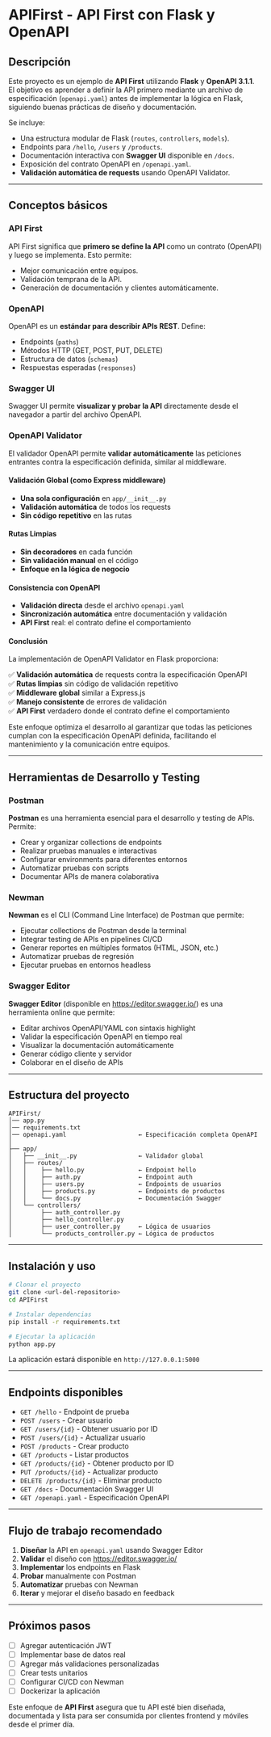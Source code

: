 # APIFirst - API First con Flask y OpenAPI

## Descripción
Este proyecto es un ejemplo de **API First** utilizando **Flask** y **OpenAPI 3.1.1**.  
El objetivo es aprender a definir la API primero mediante un archivo de especificación (`openapi.yaml`) antes de implementar la lógica en Flask, siguiendo buenas prácticas de diseño y documentación.

Se incluye:
- Una estructura modular de Flask (`routes`, `controllers`, `models`).
- Endpoints para `/hello`, `/users` y `/products`.
- Documentación interactiva con **Swagger UI** disponible en `/docs`.
- Exposición del contrato OpenAPI en `/openapi.yaml`.
- **Validación automática de requests** usando OpenAPI Validator.

---

## Conceptos básicos

### API First
API First significa que **primero se define la API** como un contrato (OpenAPI) y luego se implementa. Esto permite:
- Mejor comunicación entre equipos.
- Validación temprana de la API.
- Generación de documentación y clientes automáticamente.

### OpenAPI
OpenAPI es un **estándar para describir APIs REST**. Define:
- Endpoints (`paths`)
- Métodos HTTP (GET, POST, PUT, DELETE)
- Estructura de datos (`schemas`)
- Respuestas esperadas (`responses`)

### Swagger UI
Swagger UI permite **visualizar y probar la API** directamente desde el navegador a partir del archivo OpenAPI.

### OpenAPI Validator
El validador OpenAPI permite **validar automáticamente** las peticiones entrantes contra la especificación definida, similar al middleware.

#### Validación Global (como Express middleware)
- **Una sola configuración** en `app/__init__.py`
- **Validación automática** de todos los requests
- **Sin código repetitivo** en las rutas

#### Rutas Limpias
- **Sin decoradores** en cada función
- **Sin validación manual** en el código
- **Enfoque en la lógica de negocio**

#### Consistencia con OpenAPI
- **Validación directa** desde el archivo `openapi.yaml`
- **Sincronización automática** entre documentación y validación
- **API First** real: el contrato define el comportamiento

#### Conclusión

La implementación de OpenAPI Validator en Flask proporciona:

✅ **Validación automática** de requests contra la especificación OpenAPI  
✅ **Rutas limpias** sin código de validación repetitivo  
✅ **Middleware global** similar a Express.js  
✅ **Manejo consistente** de errores de validación  
✅ **API First** verdadero donde el contrato define el comportamiento  

Este enfoque optimiza el desarrollo al garantizar que todas las peticiones cumplan con la especificación OpenAPI definida, facilitando el mantenimiento y la comunicación entre equipos.

---

## Herramientas de Desarrollo y Testing

### Postman
**Postman** es una herramienta esencial para el desarrollo y testing de APIs. Permite:
- Crear y organizar collections de endpoints
- Realizar pruebas manuales e interactivas
- Configurar environments para diferentes entornos
- Automatizar pruebas con scripts
- Documentar APIs de manera colaborativa

### Newman
**Newman** es el CLI (Command Line Interface) de Postman que permite:
- Ejecutar collections de Postman desde la terminal
- Integrar testing de APIs en pipelines CI/CD
- Generar reportes en múltiples formatos (HTML, JSON, etc.)
- Automatizar pruebas de regresión
- Ejecutar pruebas en entornos headless

### Swagger Editor
**Swagger Editor** (disponible en https://editor.swagger.io/) es una herramienta online que permite:
- Editar archivos OpenAPI/YAML con sintaxis highlight
- Validar la especificación OpenAPI en tiempo real
- Visualizar la documentación automáticamente
- Generar código cliente y servidor
- Colaborar en el diseño de APIs

---

## Estructura del proyecto

```text
APIFirst/
│── app.py
│── requirements.txt
│── openapi.yaml                    ← Especificación completa OpenAPI
│
├── app/
│   ├── __init__.py                 ← Validador global
│   ├── routes/
│   │    ├── hello.py               ← Endpoint hello
│   │    ├── auth.py                ← Endpoint auth
│   │    ├── users.py               ← Endpoints de usuarios
│   │    ├── products.py            ← Endpoints de productos
│   │    └── docs.py                ← Documentación Swagger
│   └── controllers/
│        ├── auth_controller.py
│        ├── hello_controller.py
│        ├── user_controller.py     ← Lógica de usuarios
│        └── products_controller.py ← Lógica de productos
```

---

## Instalación y uso

```bash
# Clonar el proyecto
git clone <url-del-repositorio>
cd APIFirst

# Instalar dependencias
pip install -r requirements.txt

# Ejecutar la aplicación
python app.py
```

La aplicación estará disponible en `http://127.0.0.1:5000`

---

## Endpoints disponibles

- `GET /hello` - Endpoint de prueba
- `POST /users` - Crear usuario
- `GET /users/{id}` - Obtener usuario por ID
- `POST /users/{id}` - Actualizar usuario
- `POST /products` - Crear producto
- `GET /products` - Listar productos
- `GET /products/{id}` - Obtener producto por ID
- `PUT /products/{id}` - Actualizar producto
- `DELETE /products/{id}` - Eliminar producto
- `GET /docs` - Documentación Swagger UI
- `GET /openapi.yaml` - Especificación OpenAPI

---

## Flujo de trabajo recomendado

1. **Diseñar** la API en `openapi.yaml` usando Swagger Editor
2. **Validar** el diseño con https://editor.swagger.io/
3. **Implementar** los endpoints en Flask
4. **Probar** manualmente con Postman
5. **Automatizar** pruebas con Newman
6. **Iterar** y mejorar el diseño basado en feedback

---

## Próximos pasos

- [ ] Agregar autenticación JWT
- [ ] Implementar base de datos real
- [ ] Agregar más validaciones personalizadas
- [ ] Crear tests unitarios
- [ ] Configurar CI/CD con Newman
- [ ] Dockerizar la aplicación

Este enfoque de **API First** asegura que tu API esté bien diseñada, documentada y lista para ser consumida por clientes frontend y móviles desde el primer día.